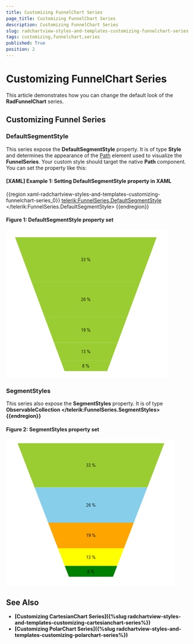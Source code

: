 ```yaml
---
title: Customizing FunnelChart Series
page_title: Customizing FunnelChart Series
description: Customizing FunnelChart Series
slug: radchartview-styles-and-templates-customizing-funnelchart-series
tags: customizing,funnelchart,series
published: True
position: 2
---
```


# Customizing FunnelChart Series

This article demonstrates how you can change the default look of the __RadFunnelChart__ series.
      
## Customizing Funnel Series

### DefaultSegmentStyle

This series expose the __DefaultSegmentStyle__ property. It is of type __Style__ and determines the appearance of the [Path](http://msdn.microsoft.com/en-us/library/system.windows.shapes.path(v=vs.110).aspx) element used to visualize the __FunnelSeries__. Your custom style should target the native __Path__ component. You can set the property like this:

#### __[XAML] Example 1: Setting DefaultSegmentStyle property in XAML__
{{region xaml-radchartview-styles-and-templates-customizing-funnelchart-series_0}}
	<telerik:FunnelSeries.DefaultSegmentStyle>
		<Style TargetType="Path">
			<Setter Property="Fill" Value="YellowGreen"/>
		</Style>
	</telerik:FunnelSeries.DefaultSegmentStyle>
{{endregion}}

#### __Figure 1: DefaultSegmentStyle property set__
![radchartview-styles-and-templates-funnel-series-defaultsegmentstyle](images/radchartview-styles-and-templates-funnelseries-defaultsegmentstyle.png)

### SegmentStyles

This series also expose the __SegmentStyles__ property. It is of type __ObservableCollection<Style>__ and gets or sets a collection of styles that will be consecutively applied on all slices of the __FunnelSeries__. This means that if you have more segments than Styles defined, the RadFunnelChart will repeatedly apply the collection so that the number of the applied styles equals the number of the segments. You can define the collection in XAML like this:
            
#### __[XAML] Example 2: Setting SegmentStyles property in XAML__
{{region xaml-radchartview-styles-and-templates-customizing-funnelchart-series_1}}	
    <telerik:FunnelSeries.SegmentStyles>
		<Style TargetType="Path">
			<Setter Property="Fill" Value="YellowGreen"/>
		</Style>
		<Style TargetType="Path">
			<Setter Property="Fill" Value="Orange"/>
		</Style>
		<Style TargetType="Path">
			<Setter Property="Fill" Value="Red"/>
		</Style>
		<Style TargetType="Path">
			<Setter Property="Fill" Value="Yellow"/>
		</Style>
		<Style TargetType="Path">
			<Setter Property="Fill" Value="Green"/>
		</Style>
	</telerik:FunnelSeries.SegmentStyles>
{{endregion}}

#### __Figure 2: SegmentStyles property set__
![radchartview-styles-and-templates-funnelseries-segmentstyles](images/radchartview-styles-and-templates-funnelseries-segmentstyles.png)

## See Also
 * [Customizing CartesianChart Series]({%slug radchartview-styles-and-templates-customizing-cartesianchart-series%})
 * [Customizing PolarChart Series]({%slug radchartview-styles-and-templates-customizing-polarchart-series%})
